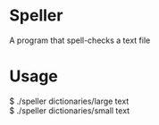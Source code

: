 # Speller
A program that spell-checks a text file

# Usage
$ ./speller dictionaries/large text  
$ ./speller dictionaries/small text
